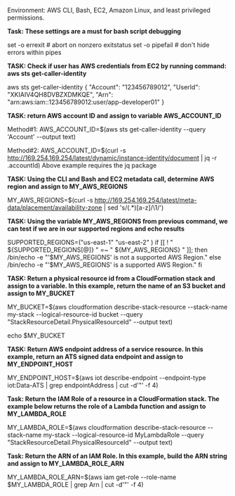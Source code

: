 Environment: AWS CLI, Bash, EC2, Amazon Linux, and least privileged permissions.

**Task: These settings are a must for bash script debugging**

set -o errexit  # abort on nonzero exitstatus
set -o pipefail # don't hide errors within pipes

**TASK: Check if user has AWS credentials from EC2 by running command: aws sts get-caller-identity**

aws sts get-caller-identity
{
    "Account": "123456789012",
    "UserId": "XKIAIV4QH8DVBZXDMKQE",
    "Arn": "arn:aws:iam::123456789012:user/app-developer01"
}

**TASK: return AWS account ID and assign to variable AWS_ACCOUNT_ID**

Method#1: AWS_ACCOUNT_ID=$(aws sts get-caller-identity --query 'Account' --output text)

Method#2: AWS_ACCOUNT_ID=$(curl -s http://169.254.169.254/latest/dynamic/instance-identity/document | jq -r .accountId)
Above example requires the jq package

**TASK: Using the CLI and Bash and EC2 metadata call, determine AWS region and assign to MY_AWS_REGIONS**

MY_AWS_REGIONS=$(curl -s http://169.254.169.254/latest/meta-data/placement/availability-zone | sed 's/\(.*\)[a-z]/\1/')

**TASK: Using the variable MY_AWS_REGIONS from previous command, we can test if we are in our supported regions and echo results**

SUPPORTED_REGIONS=("us-east-1" "us-east-2" )
if [[ ! " ${SUPPORTED_REGIONS[@]} " =~ " ${MY_AWS_REGIONS} " ]]; then
    /bin/echo -e "'$MY_AWS_REGIONS' is not a supported AWS Region." 
else
    /bin/echo -e "'$MY_AWS_REGIONS' is a supported AWS Region." 
fi


**TASK: Return a physical resource id from a CloudFormation stack and assign to a variable. In this example, return the name of an S3 bucket and assign to MY_BUCKET**

MY_BUCKET=$(aws cloudformation describe-stack-resource --stack-name my-stack --logical-resource-id bucket --query "StackResourceDetail.PhysicalResourceId" --output text)

echo $MY_BUCKET

**TASK: Return AWS endpoint address of a service resource. In this example, return an ATS signed data endpoint and assign to MY_ENDPOINT_HOST**

MY_ENDPOINT_HOST=$(aws iot describe-endpoint --endpoint-type iot:Data-ATS | grep endpointAddress | cut -d'"' -f 4)

**Task: Return the IAM Role of a resource in a CloudFormation stack. The example below returns the role of a Lambda function and assign to MY_LAMBDA_ROLE**

MY_LAMBDA_ROLE=$(aws cloudformation describe-stack-resource --stack-name my-stack --logical-resource-id MyLambdaRole --query "StackResourceDetail.PhysicalResourceId" --output text)

**Task: Return the ARN of an IAM Role. In this example, build the ARN string and assign to MY_LAMBDA_ROLE_ARN**

MY_LAMBDA_ROLE_ARN=$(aws iam get-role --role-name $MY_LAMBDA_ROLE | grep Arn | cut -d'"' -f 4)
